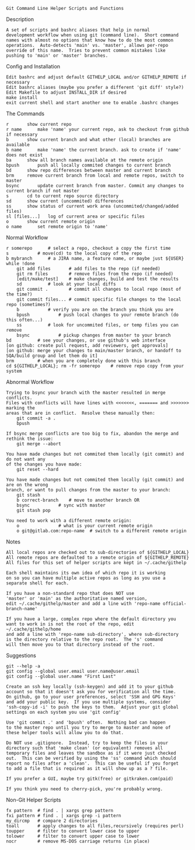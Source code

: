 
	Git Command Line Helper Scripts and Functions

Description

	A set of scripts and bashrc aliases that help in normal
	development workflow when using git (command line).  Short command
	names with almost no options that know how to do the most common
	operations.  Auto-detects 'main' vs. 'master', allows per-repo
	override of this name.	Tries to prevent common mistakes like
	pushing to 'main' or 'master' branches.

Config and Installation

	Edit bashrc and adjust default GITHELP_LOCAL and/or GITHELP_REMOTE if necessary
	Edit bashrc aliases (maybe you prefer a different 'git diff' style?)
	Edit Makefile to adjust INSTALL_DIR if desired
	make install
	exit current shell and start another one to enable .bashrc changes

The Commands

	r		show current repo
	r name		make 'name' your current repo, ask to checkout from github if necessary
	b		show current branch and what other (local) branches are available
	b name		make 'name' the current branch. ask to create if 'name' does not exist
	ba		show all branch names available at the remote origin
	bpush		push all locally commited changes to current branch 
	bd		show repo differences between master and current branch
	brm		remove current branch from local and remote repos, switch to master
	bsync		update current branch from master. Commit any changes to current branch if not master
	s		cd to current repo source directory
	sd		show current (uncommited) differences
	ss		show status of current work area (uncommited/changed/added files)
	sl [files...]	log of current area or specific files
	o		show current remote origin
	o name		set remote origin to 'name'

Normal Workflow

	r somerepo		# select a repo, checkout a copy the first time
	s			# move(cd) to the local copy of the repo
	b mybranch		# a JIRA name, a feature name, or maybe just ${USER}
	while !done
		git add files		# add files to the repo (if needed)
		git rm files		# remove files from the repo (if needed)
		[edit/make/test]	# make changes, build and test the results
		sd			# look at your local diffs
		git commit .		# commit all changes to local repo (most of the time?)
		git commit files...	# commit specific file changes to the local repo (sometimes?)
		b			# verify you are on the branch you think you are
		bpush			# push local changes to your remote branch (do this often...)
		ss			# look for uncommited files, or temp files you can remove
		bsync			# pickup changes from master to your branch
	bd			# see your changes, or use github's web interface
	[on github: create pull request, add reviewers, get approvals]
	[on github: merge your changes to main/master branch, or handoff to SQA/build group and let them do it]
	brm			# when you are completely done with this branch
	cd ${GITHELP_LOCAL}; rm -fr somerepo	# remove repo copy from your system

Abnormal Workflow

	Trying to bsync your branch with the master resulted in merge conflicts.
	Files with conflicts will have lines with <<<<<<<, ======= and >>>>>>> marking the
	areas that are in conflict.  Resolve these manually then:
		git commit -a .
		bpush

	If bsync merge conflicts are too big to fix, abandon the merge and rethink the issue:
		git merge --abort

	You have made changes but not commited them locally (git commit) and do not want any
	of the changes you have made:
		git reset --hard

	You have made changes but not commited them locally (git commit) and are on the wrong
	branch, or want to pull changes from the master to your branch:
		git stash
		b correct-branch	# move to another branch OR
		bsync			# sync with master
		git stash pop

	You need to work with a different remote origin:
		o				# what is your current remote origin
		o git@gitlab.com:repo-name	# switch to a different remote origin

Notes

	All local repos are checked out to sub-directories of ${GITHELP_LOCAL}
	All remote repos are defaulted to a remote origin of ${GITHELP_REMOTE}
	All files for this set of helper scripts are kept in ~/.cache/githelp

	Each shell maintains its own idea of which repo it is working
	on so you can have multiple active repos as long as you use a
	separate shell for each.

	If you have a non-standard repo that does NOT use
	'master' or 'main' as the authoritative named version,
	edit ~/.cache/githelp/master and add a line with 'repo-name official-branch-name'

	If you have a large, complex repo where the default directory you
	want to work in is not the root of the repo, edit ~/.cache/githelp/home
	and add a line with 'repo-name sub-directory', where sub-directory
	is the directory relative to the repo root.  The 's' command
	will then move you to that directory instead of the root.

Suggestions

	git --help -a
	git config --global user.email user.name@user.email
	git config --global user.name "First Last"

	Create an ssh key locally (ssh-keygen) and add it to your github
	account so that it doesn't ask you for verification all the time.
	On github, go to your user preferences, select 'SSH and GPG Keys'
	and add your public key.  If you use multiple systems, consider
	'ssh-copy-id -i' to push the keys to them.  Adjust your git global
	settings on each system you use 'git config'

	Use 'git commit .' and 'bpush' often.  Nothing bad can happen
	to the master repo until you try to merge to master and none of
	these helper tools will allow you to do that.

	Do NOT use .gitignore.	Instead, try to keep the files in your
	directory such that 'make clean' (or equivalent) removes all
	temporary files and leaves the sandbox as if it were just checked
	out.  This can be verified by using the 'ss' command which should
	report no files after a 'clean'.  This can be useful if you forget
	to add a file that is required as it will show up as a ? file.

	If you prefer a GUI, maybe try gitk(free) or gitkraken.com(paid)

	If you think you need to cherry-pick, you're probably wrong.

Non-Git Helper Scripts

	fx pattern	# find . | xargs grep pattern
	fxi pattern	# find . | xargs grep -i pattern
	my_dircmp	# compare 2 directories
	toall		# apply changes to all files,recursively (requires perl)
	toupper		# filter to convert lower case to upper
	tolower		# filter to convert upper case to lower
	nocr		# remove MS-DOS carriage returns (in place)
